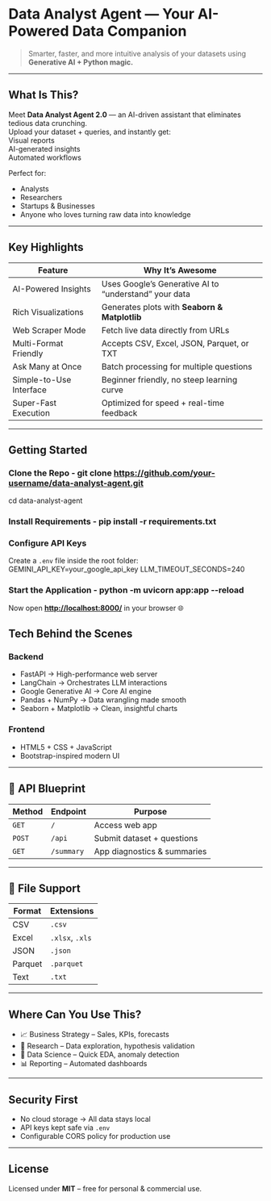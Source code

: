 # Data Analyst Agent — Your AI-Powered Data Companion  
> Smarter, faster, and more intuitive analysis of your datasets using **Generative AI + Python magic.**  


---

##  What Is This?
Meet **Data Analyst Agent 2.0** — an AI-driven assistant that eliminates tedious data crunching.  
Upload your dataset + queries, and instantly get:  
 Visual reports  
 AI-generated insights  
 Automated workflows  

Perfect for:  
- Analysts 
- Researchers   
- Startups & Businesses   
- Anyone who loves turning raw data into knowledge  

---

##  Key Highlights  

| Feature                  | Why It’s Awesome  |
|---------------------------|----------------------|
|  AI-Powered Insights    | Uses Google’s Generative AI to “understand” your data |
|  Rich Visualizations    | Generates plots with **Seaborn & Matplotlib** |
|  Web Scraper Mode       | Fetch live data directly from URLs |
|  Multi-Format Friendly  | Accepts CSV, Excel, JSON, Parquet, or TXT |
|  Ask Many at Once       | Batch processing for multiple questions |
|  Simple-to-Use Interface | Beginner friendly, no steep learning curve |
|  Super-Fast Execution   | Optimized for speed + real-time feedback |

---

##  Getting Started  

###  Clone the Repo  - git clone https://github.com/your-username/data-analyst-agent.git
cd data-analyst-agent

###  Install Requirements  - pip install -r requirements.txt

###  Configure API Keys  
Create a `.env` file inside the root folder:  
GEMINI_API_KEY=your_google_api_key
LLM_TIMEOUT_SECONDS=240


###  Start the Application  - python -m uvicorn app:app --reload

Now open [**http://localhost:8000/**](http://localhost:8000/) in your browser 🌐  



##  Tech Behind the Scenes  

### Backend  
- FastAPI  → High-performance web server  
- LangChain  → Orchestrates LLM interactions  
- Google Generative AI  → Core AI engine  
- Pandas + NumPy  → Data wrangling made smooth  
- Seaborn + Matplotlib  → Clean, insightful charts  

### Frontend  
- HTML5 + CSS + JavaScript  
- Bootstrap-inspired modern UI  

---

## 🔧 API Blueprint  

| Method | Endpoint  | Purpose |
|--------|-----------|----------|
| `GET`  | `/`       | Access web app |
| `POST` | `/api`    | Submit dataset + questions |
| `GET`  | `/summary`| App diagnostics & summaries |

---

## 📂 File Support  

| Format | Extensions |
|--------|------------|
| CSV    | `.csv`     |
| Excel  | `.xlsx`, `.xls` |
| JSON   | `.json`    |
| Parquet| `.parquet` |
| Text   | `.txt`     |

---

##  Where Can You Use This?  

- 📈 Business Strategy – Sales, KPIs, forecasts  
- 🔬 Research – Data exploration, hypothesis validation  
- 🤖 Data Science – Quick EDA, anomaly detection  
- 📊 Reporting – Automated dashboards  

---

##  Security First  
-  No cloud storage → All data stays local  
-  API keys kept safe via `.env`  
-  Configurable CORS policy for production use  

---

##  License  

Licensed under **MIT** – free for personal & commercial use. 





  
